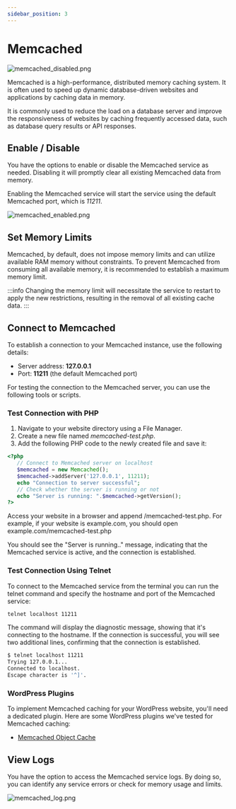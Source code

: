 ```yaml
---
sidebar_position: 3
---
```


# Memcached

![memcached_disabled.png](/img/panel/v1/caching/memcached_disabled.png)

Memcached is a high-performance, distributed memory caching system. It is often used to speed up dynamic database-driven websites and applications by caching data in memory.

It is commonly used to reduce the load on a database server and improve the responsiveness of websites by caching frequently accessed data, such as database query results or API responses.

## Enable / Disable

You have the options to enable or disable the Memcached service as needed. Disabling it will promptly clear all existing Memcached data from memory.

Enabling the Memcached service will start the service using the default Memcached port, which is _11211_.

![memcached_enabled.png](/img/panel/v1/caching/memcached_enabled.png)

## Set Memory Limits

Memcached, by default, does not impose memory limits and can utilize available RAM memory without constraints. To prevent Memcached from consuming all available memory, it is recommended to establish a maximum memory limit.

:::info
Changing the memory limit will necessitate the service to restart to apply the new restrictions, resulting in the removal of all existing cache data.
:::

## Connect to Memcached

To establish a connection to your Memcached instance, use the following details:

- Server address: **127.0.0.1**
- Port: **11211** (the default Memcached port)

For testing the connection to the Memcached server, you can use the following tools or scripts.

### Test Connection with PHP

1. Navigate to your website directory using a File Manager.
2. Create a new file named _memcached-test.php_.
3. Add the following PHP code to the newly created file and save it:

```php
<?php 
   // Connect to Memcached server on localhost 
   $memcached = new Memcached(); 
   $memcached->addServer('127.0.0.1', 11211); 
   echo "Connection to server successful"; 
   // Check whether the server is running or not 
   echo "Server is running: ".$memcached->getVersion(); 
?>
```

Access your website in a browser and append /memcached-test.php. For example, if your website is example.com, you should open example.com/memcached-test.php

You should see the "Server is running.." message, indicating that the Memcached service is active, and the connection is established.

### Test Connection Using Telnet

To connect to the Memcached service from the terminal you can run the telnet command and specify the hostname and port of the Memcached service:

```bash
telnet localhost 11211
```

The command will display the diagnostic message, showing that it's connecting to the hostname. If the connection is successful, you will see two additional lines, confirming that the connection is established.

```bash
$ telnet localhost 11211
Trying 127.0.0.1...
Connected to localhost.
Escape character is '^]'.
```


### WordPress Plugins

To implement Memcached caching for your WordPress website, you'll need a dedicated plugin. Here are some WordPress plugins we've tested for Memcached caching:

- [Memcached Object Cache](https://wordpress.org/plugins/memcached/)

## View Logs

You have the option to access the Memcached service logs. By doing so, you can identify any service errors or check for memory usage and limits.

![memcached_log.png](/img/panel/v1/caching/memcached_log.png)

